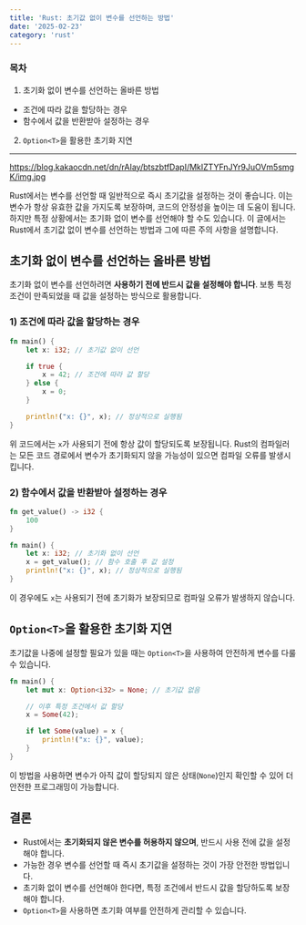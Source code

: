 ```yaml
---
title: 'Rust: 초기값 없이 변수를 선언하는 방법'
date: '2025-02-23'
category: 'rust'
---
```


### 목차

1. 초기화 없이 변수를 선언하는 올바른 방법
  - 조건에 따라 값을 할당하는 경우
  - 함수에서 값을 반환받아 설정하는 경우
2. `Option<T>`을 활용한 초기화 지연

---

https://blog.kakaocdn.net/dn/rAIay/btszbtfDapI/MkIZTYFnJYr9JuOVm5smgK/img.jpg

Rust에서는 변수를 선언할 때 일반적으로 즉시 초기값을 설정하는 것이 좋습니다. 이는 변수가 항상 유효한 값을 가지도록 보장하며, 코드의 안정성을 높이는 데 도움이 됩니다. 하지만 특정 상황에서는 초기화 없이 변수를 선언해야 할 수도 있습니다. 이 글에서는 Rust에서 초기값 없이 변수를 선언하는 방법과 그에 따른 주의 사항을 설명합니다.

## 초기화 없이 변수를 선언하는 올바른 방법

초기화 없이 변수를 선언하려면 **사용하기 전에 반드시 값을 설정해야 합니다**. 보통 특정 조건이 만족되었을 때 값을 설정하는 방식으로 활용합니다.

### 1) 조건에 따라 값을 할당하는 경우

```rust
fn main() {
    let x: i32; // 초기값 없이 선언

    if true {
        x = 42; // 조건에 따라 값 할당
    } else {
        x = 0;
    }

    println!("x: {}", x); // 정상적으로 실행됨
}
```

위 코드에서는 `x`가 사용되기 전에 항상 값이 할당되도록 보장됩니다. Rust의 컴파일러는 모든 코드 경로에서 변수가 초기화되지 않을 가능성이 있으면 컴파일 오류를 발생시킵니다.

### 2) 함수에서 값을 반환받아 설정하는 경우

```rust
fn get_value() -> i32 {
    100
}

fn main() {
    let x: i32; // 초기화 없이 선언
    x = get_value(); // 함수 호출 후 값 설정
    println!("x: {}", x); // 정상적으로 실행됨
}
```

이 경우에도 `x`는 사용되기 전에 초기화가 보장되므로 컴파일 오류가 발생하지 않습니다.

## `Option<T>`을 활용한 초기화 지연

초기값을 나중에 설정할 필요가 있을 때는 `Option<T>`을 사용하여 안전하게 변수를 다룰 수 있습니다.

```rust
fn main() {
    let mut x: Option<i32> = None; // 초기값 없음

    // 이후 특정 조건에서 값 할당
    x = Some(42);

    if let Some(value) = x {
        println!("x: {}", value);
    }
}
```

이 방법을 사용하면 변수가 아직 값이 할당되지 않은 상태(`None`)인지 확인할 수 있어 더 안전한 프로그래밍이 가능합니다.

## 결론

- Rust에서는 **초기화되지 않은 변수를 허용하지 않으며**, 반드시 사용 전에 값을 설정해야 합니다.
- 가능한 경우 변수를 선언할 때 즉시 초기값을 설정하는 것이 가장 안전한 방법입니다.
- 초기화 없이 변수를 선언해야 한다면, 특정 조건에서 반드시 값을 할당하도록 보장해야 합니다.
- `Option<T>`을 사용하면 초기화 여부를 안전하게 관리할 수 있습니다.
